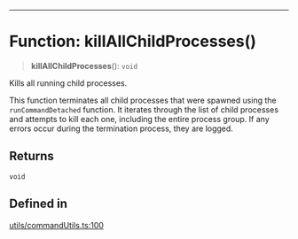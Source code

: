 ***

# Function: killAllChildProcesses()

> **killAllChildProcesses**(): `void`

Kills all running child processes.

This function terminates all child processes that were spawned using the
`runCommandDetached` function. It iterates through the list of child
processes and attempts to kill each one, including the entire process group.
If any errors occur during the termination process, they are logged.

## Returns

`void`

## Defined in

[utils/commandUtils.ts:100](https://github.com/asifqatar/Snapper/blob/906ddfcaf1558e94a3ec8d6df532b24adee091b6/utils/commandUtils.ts#L100)
